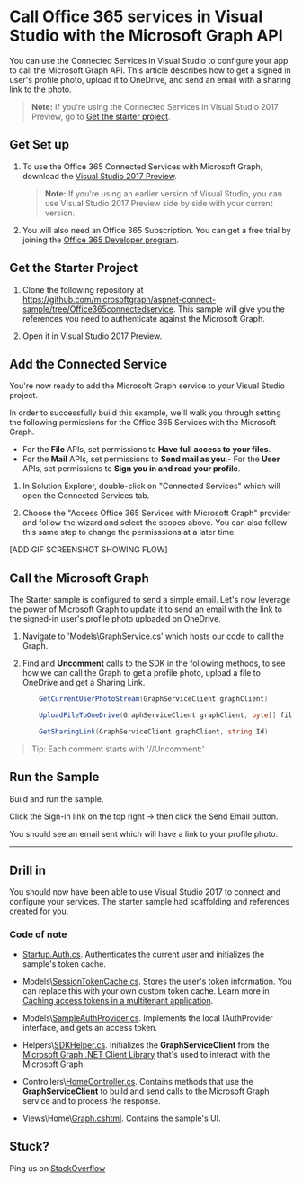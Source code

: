 # Call Office 365 services in Visual Studio with the Microsoft Graph API

You can use the Connected Services in Visual Studio to configure your app to call the Microsoft Graph API. This article describes how to get a signed in user's profile photo, upload it to OneDrive, and send an email with a sharing link to the photo.

>**Note:** If you're using the Connected Services in Visual Studio 2017 Preview, go to [Get the starter project](#get-the-starter-project).

## Get Set up

1. To use the Office 365 Connected Services with Microsoft Graph, download the [Visual Studio 2017 Preview](https://www.visualstudio.com/vs/preview/).

    > **Note:** If you're using an earlier version of Visual Studio, you can use Visual Studio 2017 Preview side by side with your current version.

2. You will also need an Office 365 Subscription. You can get a free trial by joining the [Office 365 Developer program](https://dev.office.com/devprogram).

## Get the Starter Project

1. Clone the following repository at https://github.com/microsoftgraph/aspnet-connect-sample/tree/Office365connectedservice. This sample will give you the references you need to authenticate against the Microsoft Graph. 

2. Open it in Visual Studio 2017 Preview.


## Add the Connected Service
You're now ready to add the Microsoft Graph service to your Visual Studio project. 

In order to successfully build this example, we'll walk you through setting the following permissions for the Office 365 Services with the Microsoft Graph. 
- For the **File** APIs, set permissions to **Have full access to your files**.
- For the **Mail** APIs, set permissions to **Send mail as you**.- For the **User** APIs, set permissions to **Sign you in and read your profile**.
1. In Solution Explorer, double-click on "Connected Services" which will open the Connected Services tab. 

2. Choose the "Access Office 365 Services with Microsoft Graph" provider and follow the wizard and select the scopes above.  You can also follow this same step to change the permisssions at a later time.

[ADD GIF SCREENSHOT SHOWING FLOW]

## Call the Microsoft Graph

The Starter sample is configured to send a simple email. Let's now leverage the power of Microsoft Graph to update it to send an email with the link to the signed-in user's profile photo uploaded on OneDrive.

1. Navigate to 'Models\GraphService.cs' which hosts our code to call the Graph.

2. Find and **Uncomment** calls to the SDK in the following methods, to see how we can call the Graph to get a profile photo, upload a file to OneDrive and get a Sharing Link.

    ``` C#
        GetCurrentUserPhotoStream(GraphServiceClient graphClient)
    ```
    
    ``` C#
        UploadFileToOneDrive(GraphServiceClient graphClient, byte[] file)
    ```

    ```C#
        GetSharingLink(GraphServiceClient graphClient, string Id)
    ```
 
> Tip: Each comment starts with '//Uncomment:'
 

## Run the Sample
Build and run the sample.  

Click the Sign-in link on the top right -> then click the Send Email button.

You should see an email sent which will have a link to your profile photo.

-----

## Drill in

You should now have been able to use Visual Studio 2017 to connect and configure your services.  The starter sample had scaffolding and references created for you.  

### Code of note

- [Startup.Auth.cs](https://github.com/microsoftgraph/aspnet-connect-sample/tree/Office365connectedservice/Microsoft%20Graph%20SDK%20ASPNET%20Sample/Microsoft%20Graph%20SDK%20ASPNET%20Sample/App_Start/Startup.Auth.cs). Authenticates the current user and initializes the sample's token cache.

- Models\\[SessionTokenCache.cs](https://github.com/microsoftgraph/aspnet-connect-sample/tree/Office365connectedservice/Microsoft%20Graph%20SDK%20ASPNET%20Sample/Microsoft%20Graph%20SDK%20ASPNET%20Sample/TokenStorage/SessionTokenCache.cs). Stores the user's token information. You can replace this with your own custom token cache. Learn more in [Caching access tokens in a multitenant application](https://azure.microsoft.com/en-us/documentation/articles/guidance-multitenant-identity-token-cache/).

- Models\\[SampleAuthProvider.cs](https://github.com/microsoftgraph/aspnet-connect-sample/tree/Office365connectedservice/Microsoft%20Graph%20SDK%20ASPNET%20Sample/Microsoft%20Graph%20SDK%20ASPNET%20Sample/Helpers/SampleAuthProvider.cs). Implements the local IAuthProvider interface, and gets an access token. 

- Helpers\\[SDKHelper.cs](https://github.com/microsoftgraph/aspnet-connect-sample/tree/Office365connectedservice/Microsoft%20Graph%20SDK%20ASPNET%20Sample/Microsoft%20Graph%20SDK%20ASPNET%20Sample/Helpers/SDKHelper.cs). Initializes the **GraphServiceClient** from the [Microsoft Graph .NET Client Library](https://github.com/microsoftgraph/msgraph-sdk-dotnet) that's used to interact with the Microsoft Graph.

- Controllers\\[HomeController.cs](https://github.com/microsoftgraph/aspnet-connect-sample/tree/Office365connectedservice/Microsoft%20Graph%20SDK%20ASPNET%20Sample/Microsoft%20Graph%20SDK%20ASPNET%20Sample/Controllers/HomeController.cs). Contains methods that use the **GraphServiceClient** to build and send calls to the Microsoft Graph service and to process the response.

- Views\\Home\\[Graph.cshtml](https://github.com/microsoftgraph/aspnet-connect-sample/tree/Office365connectedservice/Microsoft%20Graph%20SDK%20ASPNET%20Sample/Microsoft%20Graph%20SDK%20ASPNET%20Sample/Views/Home/Graph.cshtml). Contains the sample's UI. 


## Stuck?

Ping us on [StackOverflow](https://stackoverflow.com/questions/tagged/microsoftgraph?sort=newest)

